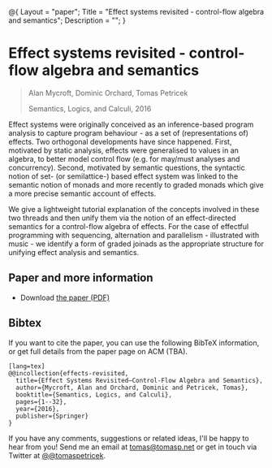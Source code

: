 @{
  Layout = "paper";
  Title = "Effect systems revisited - control-flow algebra and semantics";
  Description = "";
}

# Effect systems revisited - control-flow algebra and semantics

> Alan Mycroft, Dominic Orchard, Tomas Petricek
>
> Semantics, Logics, and Calculi, 2016

 Effect systems were originally conceived as an inference-based program analysis to
 capture program behaviour - as a set of (representations of) effects. Two orthogonal developments
 have since happened. First, motivated by static analysis, effects were generalised to values in an
 algebra, to better model control flow (e.g. for may/must analyses and concurrency). Second,
 motivated by semantic questions, the syntactic notion of set- (or semilattice-) based effect system
 was linked to the semantic notion of monads and more recently to graded monads which give a more
 precise semantic account of effects.

 We give a lightweight tutorial explanation of the concepts
 involved in these two threads and then unify them via the notion of an effect-directed semantics
 for a control-flow algebra of effects. For the case of effectful programming with sequencing,
 alternation and parallelism - illustrated with music - we identify a form of graded joinads as the
 appropriate structure for unifying effect analysis and semantics.

## Paper and more information

 - Download [the paper (PDF)](effects-revisited.pdf)

## <a id="cite">Bibtex</a>
If you want to cite the paper, you can use the following BibTeX information, or
get full details from the paper page on ACM (TBA).

    [lang=tex]
    @@incollection{effects-revisited,
      title={Effect Systems Revisited—Control-Flow Algebra and Semantics},
      author={Mycroft, Alan and Orchard, Dominic and Petricek, Tomas},
      booktitle={Semantics, Logics, and Calculi},
      pages={1--32},
      year={2016},
      publisher={Springer}
    }    

If you have any comments, suggestions or related ideas, I'll be happy to
hear from you! Send me an email at [tomas@tomasp.net](mailto:tomas@tomasp.net)
or get in touch via Twitter at [@@tomaspetricek](http://twitter.com/tomaspetricek).
